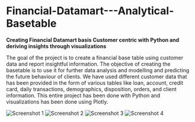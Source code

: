 # Financial-Datamart---Analytical-Basetable

**Creating Financial Datamart basis Customer centric with Python and deriving insights through visualizations**

The goal of the project is to create a financial base table using customer data and report insightful information. The objective of creating the basetable is to use it for further data analysis and modelling and predicting the future behaviour of clients.
We have used different customer data that has been provided in the form of various tables like loan, account, credit card, daily transactions, demographics, disposition, orders, and client information.
This entire project has been done with Python and visualizations has been done using Plotly.

![Screenshot 1](https://user-images.githubusercontent.com/115185834/204759680-aef4f221-b990-4df8-97bc-2d9367b43381.png)
![Screenshot 2](https://user-images.githubusercontent.com/115185834/204759694-de3c4242-dfa9-4f70-9068-9307134d0536.png)
![Screenshot 3](https://user-images.githubusercontent.com/115185834/204761349-77d16181-5ffe-4d95-b7ec-dc3459b6fa25.png)
![Screenshot 4](https://user-images.githubusercontent.com/115185834/204761370-0be186d0-e648-4f77-aa3b-c4fcfb5c816f.png)



